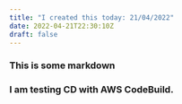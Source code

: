 ```yaml
---
title: "I created this today: 21/04/2022"
date: 2022-04-21T22:30:10Z
draft: false
---
```


### This is some markdown

### I am testing CD with AWS CodeBuild.
